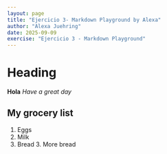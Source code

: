 ```yaml
---
layout: page
title: "Ejercicio 3- Markdown Playground by Alexa"
author: "Alexa Juehring"
date: 2025-09-09
exercise: "Ejercicio 3 - Markdown Playground"
---
```


# Heading

**Hola**
*Have a great day*
## My grocery list
1. Eggs
2. Milk
3. Bread
   3. More bread
